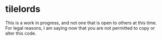 # tilelords

This is a work in progress, and not one that is open to others at this time.
For legal reasons, I am saying now that you are not permitted to copy or alter this code.

